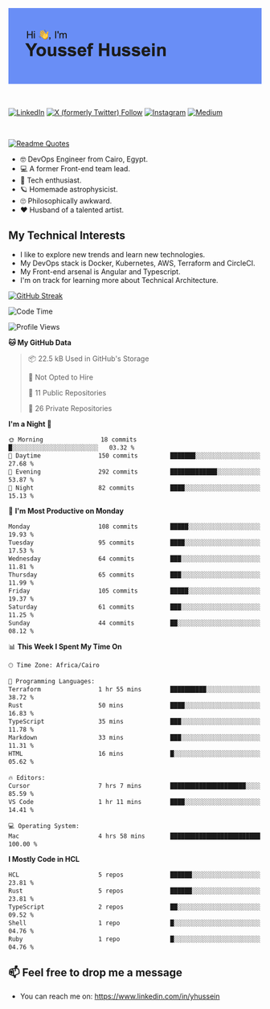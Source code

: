 [![Youssef's GitHub Banner](./assets/youssef-hussein.png)](https://github.com/yorki404)

</br>

[![LinkedIn](https://img.shields.io/badge/linkedin-%230077B5.svg?style=for-the-badge&logo=linkedin&logoColor=white)](https://www.linkedin.com/in/yhussein/)
[![X (formerly Twitter) Follow](https://img.shields.io/twitter/follow/devqikHQ?style=for-the-badge&logo=X&logoColor=White&labelColor=White)](https://twitter.com/devqikHQ)
[![Instagram](https://img.shields.io/badge/devqik-E4405F?style=for-the-badge&logo=Instagram&logoColor=white)](https://instagram.com/devqik)
[![Medium](https://img.shields.io/badge/Medium-12100E?style=for-the-badge&logo=medium&logoColor=white)](https://medium.com/@devqik)

</br>

[![Readme Quotes](https://quotes-github-readme.vercel.app/api?type=horizontal&theme=dark)](https://github.com/piyushsuthar/github-readme-quotes)

- :nerd_face: DevOps Engineer from Cairo, Egypt.
- :computer: A former Front-end team lead.
- :satellite: Tech enthusiast.
- :ringed_planet: Homemade astrophysicist.
- :roll_eyes: Philosophically awkward.
- :heart: Husband of a talented artist.

## My Technical Interests

- I like to explore new trends and learn new technologies.
- My DevOps stack is Docker, Kubernetes, AWS, Terraform and CircleCI.
- My Front-end arsenal is Angular and Typescript.
- I'm on track for learning more about Technical Architecture.

[![GitHub Streak](https://streak-stats.demolab.com/?user=devqik&theme=dark)](https://git.io/streak-stats)

<!--START_SECTION:waka-->
![Code Time](http://img.shields.io/badge/Code%20Time-979%20hrs%2034%20mins-blue)

![Profile Views](http://img.shields.io/badge/Profile%20Views-0-blue)

**🐱 My GitHub Data** 

> 📦 22.5 kB Used in GitHub's Storage 
 > 
> 🚫 Not Opted to Hire
 > 
> 📜 11 Public Repositories 
 > 
> 🔑 26 Private Repositories 
 > 
**I'm a Night 🦉** 

```text
🌞 Morning                18 commits          █░░░░░░░░░░░░░░░░░░░░░░░░   03.32 % 
🌆 Daytime                150 commits         ███████░░░░░░░░░░░░░░░░░░   27.68 % 
🌃 Evening                292 commits         █████████████░░░░░░░░░░░░   53.87 % 
🌙 Night                  82 commits          ████░░░░░░░░░░░░░░░░░░░░░   15.13 % 
```
📅 **I'm Most Productive on Monday** 

```text
Monday                   108 commits         █████░░░░░░░░░░░░░░░░░░░░   19.93 % 
Tuesday                  95 commits          ████░░░░░░░░░░░░░░░░░░░░░   17.53 % 
Wednesday                64 commits          ███░░░░░░░░░░░░░░░░░░░░░░   11.81 % 
Thursday                 65 commits          ███░░░░░░░░░░░░░░░░░░░░░░   11.99 % 
Friday                   105 commits         █████░░░░░░░░░░░░░░░░░░░░   19.37 % 
Saturday                 61 commits          ███░░░░░░░░░░░░░░░░░░░░░░   11.25 % 
Sunday                   44 commits          ██░░░░░░░░░░░░░░░░░░░░░░░   08.12 % 
```


📊 **This Week I Spent My Time On** 

```text
🕑︎ Time Zone: Africa/Cairo

💬 Programming Languages: 
Terraform                1 hr 55 mins        ██████████░░░░░░░░░░░░░░░   38.72 % 
Rust                     50 mins             ████░░░░░░░░░░░░░░░░░░░░░   16.83 % 
TypeScript               35 mins             ███░░░░░░░░░░░░░░░░░░░░░░   11.78 % 
Markdown                 33 mins             ███░░░░░░░░░░░░░░░░░░░░░░   11.31 % 
HTML                     16 mins             █░░░░░░░░░░░░░░░░░░░░░░░░   05.62 % 

🔥 Editors: 
Cursor                   7 hrs 7 mins        █████████████████████░░░░   85.59 % 
VS Code                  1 hr 11 mins        ████░░░░░░░░░░░░░░░░░░░░░   14.41 % 

💻 Operating System: 
Mac                      4 hrs 58 mins       █████████████████████████   100.00 % 
```

**I Mostly Code in HCL** 

```text
HCL                      5 repos             ██████░░░░░░░░░░░░░░░░░░░   23.81 % 
Rust                     5 repos             ██████░░░░░░░░░░░░░░░░░░░   23.81 % 
TypeScript               2 repos             ██░░░░░░░░░░░░░░░░░░░░░░░   09.52 % 
Shell                    1 repo              █░░░░░░░░░░░░░░░░░░░░░░░░   04.76 % 
Ruby                     1 repo              █░░░░░░░░░░░░░░░░░░░░░░░░   04.76 % 
```




<!--END_SECTION:waka-->

## 📫 Feel free to drop me a message
- You can reach me on: https://www.linkedin.com/in/yhussein
